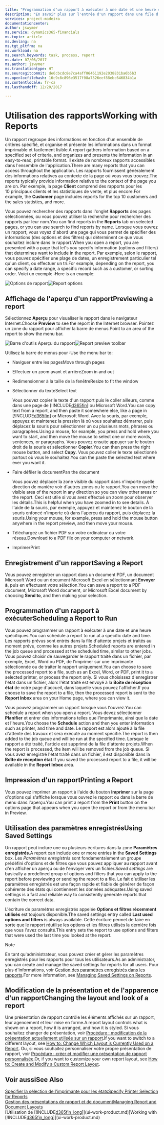 ```yaml
---
title: "Programmation d'un rapport à exécuter à une date et une heure spécifiques | Microsoft Docs"
description: "En savoir plus sur l'entrée d'un rapport dans une file d'attente de projets et la programmation de son traitement à une date et une heure spécifiques."
services: project-madeira
documentationcenter: 
author: jswymer
ms.service: dynamics365-financials
ms.topic: article
ms.devlang: na
ms.tgt_pltfrm: na
ms.workload: na
ms.search.keywords: task, process, report
ms.date: 07/06/2017
ms.author: jswymer
ms.translationtype: HT
ms.sourcegitcommit: de6cbcdc8e7ca4aff06461192e2038831ba6b5b3
ms.openlocfilehash: 16c9c8c896e3517f08a7326eef88ebc646834b1a
ms.contentlocale: fr-ca
ms.lasthandoff: 12/20/2017

---
```

# <a name="working-with-reports"></a><span data-ttu-id="667dc-103">Utilisation des rapports</span><span class="sxs-lookup"><span data-stu-id="667dc-103">Working with Reports</span></span>
<span data-ttu-id="667dc-104">Un rapport regroupe des informations en fonction d'un ensemble de critères spécifié, et organise et présente les informations dans un format imprimable et facilement lisible.</span><span class="sxs-lookup"><span data-stu-id="667dc-104">A report gathers information based on a specified set of criteria, and organizes and presents the information in an easy-to-read, printable format.</span></span> <span data-ttu-id="667dc-105">Il existe de nombreux rapports accessibles dans l'ensemble de l'application.</span><span class="sxs-lookup"><span data-stu-id="667dc-105">There are many reports that you can access throughout the application.</span></span> <span data-ttu-id="667dc-106">Les rapports fournissent généralement des informations relatives au contexte de la page où vous vous trouvez.</span><span class="sxs-lookup"><span data-stu-id="667dc-106">The reports typically provide information relative to the context of the page you are on.</span></span> <span data-ttu-id="667dc-107">Par exemple, la page **Client** comprend des rapports pour les 10 principaux clients et les statistiques de vente, et plus encore.</span><span class="sxs-lookup"><span data-stu-id="667dc-107">For example, the **Customer** page includes reports for the top 10 customers and the sales statistics, and more.</span></span>

<span data-ttu-id="667dc-108">Vous pouvez rechercher des rapports dans l'onglet **Rapports** des pages sélectionnées, ou vous pouvez utiliser la recherche pour rechercher des rapports par leur nom.</span><span class="sxs-lookup"><span data-stu-id="667dc-108">You can find reports in the **Reports** tab on selected pages, or you can use search to find reports by name.</span></span> <span data-ttu-id="667dc-109">Lorsque vous ouvrez un rapport, vous voyez d'abord une page qui vous permet de spécifier des informations (des options et des filtres) qui déterminent ce que vous souhaitez inclure dans le rapport.</span><span class="sxs-lookup"><span data-stu-id="667dc-109">When you open a report, you are presented with a page that let's you specify information (options and filters) that determines want to include in the report.</span></span> <span data-ttu-id="667dc-110">Par exemple, selon le rapport, vous pouvez spécifier une plage de dates, un enregistrement particulier tel qu'un client, ou effectuer un tri.</span><span class="sxs-lookup"><span data-stu-id="667dc-110">For example, depending on the report, you can specify a date range, a specific record such as a customer, or sorting order.</span></span> <span data-ttu-id="667dc-111">Voici un exemple :</span><span class="sxs-lookup"><span data-stu-id="667dc-111">Here is an example:</span></span>

<span data-ttu-id="667dc-112">![Options de rapport](media/report_options.png "Options de rapport")</span><span class="sxs-lookup"><span data-stu-id="667dc-112">![Report options](media/report_options.png "Report options")</span></span>

## <a name="previewing-a-report"></a><span data-ttu-id="667dc-113">Affichage de l'aperçu d'un rapport</span><span class="sxs-lookup"><span data-stu-id="667dc-113">Previewing a report</span></span>
<span data-ttu-id="667dc-114">Sélectionnez **Aperçu** pour visualiser le rapport dans le navigateur Internet.</span><span class="sxs-lookup"><span data-stu-id="667dc-114">Choose **Preview** to see the report in the Internet browser.</span></span> <span data-ttu-id="667dc-115">Pointez un zone du rapport pour afficher la barre de menus.</span><span class="sxs-lookup"><span data-stu-id="667dc-115">Point to an area of the report to show the menu bar.</span></span>  

<span data-ttu-id="667dc-116">![Barre d'outils Aperçu du rapport](media/report_viewer.png "Barre d'outils Aperçu du rapport")</span><span class="sxs-lookup"><span data-stu-id="667dc-116">![Report preview toolbar](media/report_viewer.png "Report preview toolbar")</span></span>

<span data-ttu-id="667dc-117">Utilisez la barre de menus pour :</span><span class="sxs-lookup"><span data-stu-id="667dc-117">Use the menu bar to:</span></span>

-   <span data-ttu-id="667dc-118">Naviguer entre les pages</span><span class="sxs-lookup"><span data-stu-id="667dc-118">Move through pages</span></span>
-   <span data-ttu-id="667dc-119">Effectuer un zoom avant et arrière</span><span class="sxs-lookup"><span data-stu-id="667dc-119">Zoom in and out</span></span>
-   <span data-ttu-id="667dc-120">Redimensionner à la taille de la fenêtre</span><span class="sxs-lookup"><span data-stu-id="667dc-120">Resize to fit the window</span></span>
-   <span data-ttu-id="667dc-121">Sélectionner du texte</span><span class="sxs-lookup"><span data-stu-id="667dc-121">Select text</span></span>

    <span data-ttu-id="667dc-122">Vous pouvez copier le texte d'un rapport puis le coller ailleurs, comme dans une page de [!INCLUDE[d365fin](includes/d365fin_md.md)] ou Microsoft Word.</span><span class="sxs-lookup"><span data-stu-id="667dc-122">You can copy text from a report, and then paste it somewhere else, like a page in [!INCLUDE[d365fin](includes/d365fin_md.md)] or Microsoft Word.</span></span>  <span data-ttu-id="667dc-123">Avec la souris, par exemple, appuyez et maintenez la pression là où vous souhaitez démarrer, puis déplacez la souris pour sélectionner un ou plusieurs mots, phrases ou paragraphes.</span><span class="sxs-lookup"><span data-stu-id="667dc-123">Using a mouse, for example, you press and hold where you want to start, and then move the mouse to select one or more words, sentences, or paragraphs.</span></span> <span data-ttu-id="667dc-124">Vous pouvez ensuite appuyer sur le bouton droit de la souris et sélectionner **Copier**.</span><span class="sxs-lookup"><span data-stu-id="667dc-124">You can then press the right mouse button, and select **Copy**.</span></span> <span data-ttu-id="667dc-125">Vous pouvez coller le texte sélectionné partout où vous le souhaitez.</span><span class="sxs-lookup"><span data-stu-id="667dc-125">You can the paste the selected text where ever you want it.</span></span>
-   <span data-ttu-id="667dc-126">Faire défiler le document</span><span class="sxs-lookup"><span data-stu-id="667dc-126">Pan the document</span></span>

    <span data-ttu-id="667dc-127">Vous pouvez déplacer la zone visible du rapport dans n'importe quelle direction de manière voir d'autres zones ou le rapport.</span><span class="sxs-lookup"><span data-stu-id="667dc-127">You can move the visible area of the report in any direction so you can view other areas or the report.</span></span> <span data-ttu-id="667dc-128">Ceci est utile si vous avez effectué un zoom pour observer les détails.</span><span class="sxs-lookup"><span data-stu-id="667dc-128">This is helpful when you have zoomed in to see details.</span></span>  <span data-ttu-id="667dc-129">À l'aide de la souris, par exemple, appuyez et maintenez le bouton de la souris enfoncé n'importe où dans l'aperçu du rapport, puis déplacez la souris.</span><span class="sxs-lookup"><span data-stu-id="667dc-129">Using your mouse, for example, press and hold the mouse button anywhere in the report preview, and then move your mouse.</span></span>

-   <span data-ttu-id="667dc-130">Téléchargez un fichier PDF sur votre ordinateur ou votre réseau.</span><span class="sxs-lookup"><span data-stu-id="667dc-130">Download to a PDF file on your computer or network.</span></span>
-   <span data-ttu-id="667dc-131">Imprimer</span><span class="sxs-lookup"><span data-stu-id="667dc-131">Print</span></span>


## <a name="saving-a-report"></a><span data-ttu-id="667dc-132">Enregistrement d'un rapport</span><span class="sxs-lookup"><span data-stu-id="667dc-132">Saving a Report</span></span>
<span data-ttu-id="667dc-133">Vous pouvez enregistrer un rapport dans un document PDF, un document Microsoft Word ou un document Microsoft Excel en sélectionnant **Envoyer à**, puis en effectuant votre sélection.</span><span class="sxs-lookup"><span data-stu-id="667dc-133">You can save a report to a PDF document, Microsoft Word document, or Microsoft Excel document by choosing **Send to**, and then making your selection.</span></span>

## <a name="ScheduleReport"></a> <span data-ttu-id="667dc-134">Programmation d'un rapport à exécuter</span><span class="sxs-lookup"><span data-stu-id="667dc-134">Scheduling a Report to Run</span></span>
<span data-ttu-id="667dc-135">Vous pouvez programmer un rapport à exécuter à une date et une heure spécifiques.</span><span class="sxs-lookup"><span data-stu-id="667dc-135">You can schedule a report to run at a specific date and time.</span></span> <span data-ttu-id="667dc-136">Les rapports prévus sont entrés dans la file d'attente projets et traités au moment prévu, comme les autres projets.</span><span class="sxs-lookup"><span data-stu-id="667dc-136">Scheduled reports are entered in the job queue and processed at the scheduled time, similar to other jobs.</span></span> <span data-ttu-id="667dc-137">Vous pouvez choisir de sauvegarder le rapport traité dans un fichier, par exemple, Excel, Word ou PDF, de l'imprimer sur une imprimante sélectionnée ou de traiter le rapport uniquement.</span><span class="sxs-lookup"><span data-stu-id="667dc-137">You can choose to save the processed report to a file, such as an Excel, Word, or PDF, print it to a selected printer, or process the report only.</span></span> <span data-ttu-id="667dc-138">Si vous choisissez d'enregistrer l'état dans un fichier, alors l'état traité est envoyé à la **Boîte de réception état** de votre page d'accueil, dans laquelle vous pouvez l'afficher.</span><span class="sxs-lookup"><span data-stu-id="667dc-138">If you choose to save the report to a file, then the processed report is sent to the **Report Inbox** area on your Home page, where you can view it.</span></span>

<span data-ttu-id="667dc-139">Vous pouvez programmer un rapport lorsque vous l'ouvrez.</span><span class="sxs-lookup"><span data-stu-id="667dc-139">You can schedule a report when you open a report.</span></span> <span data-ttu-id="667dc-140">Vous devez sélectionner **Planifier** et entrer des informations telles que l'imprimante, ainsi que la date et l'heure.</span><span class="sxs-lookup"><span data-stu-id="667dc-140">You choose the **Schedule** action and then you enter information such as printer, and time and date.</span></span> <span data-ttu-id="667dc-141">Le rapport est alors ajouté à la file d'attente des travaux et sera exécuté au moment spécifié.</span><span class="sxs-lookup"><span data-stu-id="667dc-141">The report is then added to the job queue and will be run at the specified time.</span></span> <span data-ttu-id="667dc-142">Lorsque le rapport a été traité, l'article est supprimé de la file d'attente projets.</span><span class="sxs-lookup"><span data-stu-id="667dc-142">When the report is processed, the item will be removed from the job queue.</span></span> <span data-ttu-id="667dc-143">Si vous avez enregistré l'état traité dans un fichier, il est disponible dans la **Boîte de réception état**.</span><span class="sxs-lookup"><span data-stu-id="667dc-143">If you saved the processed report to a file, it will be available in the **Report Inbox** area.</span></span>

## <a name="PrintReport"></a><span data-ttu-id="667dc-144">Impression d'un rapport</span><span class="sxs-lookup"><span data-stu-id="667dc-144">Printing a Report</span></span>
<span data-ttu-id="667dc-145">Vous pouvez imprimer un rapport à l'aide du bouton **Imprimer** sur la page d'options qui s'affiche lorsque vous ouvrez le rapport ou dans la barre de menu dans l'aperçu.</span><span class="sxs-lookup"><span data-stu-id="667dc-145">You can print a report from the **Print** button on the options page that appears when you open the report or from the menu bar in Preview.</span></span>

## <a name="using-saved-settings"></a><span data-ttu-id="667dc-146">Utilisation des paramètres enregistrés</span><span class="sxs-lookup"><span data-stu-id="667dc-146">Using Saved Settings</span></span>
<span data-ttu-id="667dc-147">Un rapport peut inclure une ou plusieurs écritures dans la zone **Paramètres enregistrés**.</span><span class="sxs-lookup"><span data-stu-id="667dc-147">A report can include one or more entries in the **Saved Settings** box.</span></span> <span data-ttu-id="667dc-148">Les *Paramètres enregistrés* sont fondamentalement un groupe prédéfini d'options et de filtres que vous pouvez appliquer au rapport avant d'en afficher un aperçu ou de l'envoyer vers un fichier.</span><span class="sxs-lookup"><span data-stu-id="667dc-148">*Saved settings* are basically a predefined group of options and filters that you can apply to the report before previewing or sending the report to a file.</span></span> <span data-ttu-id="667dc-149">Le fait d'utiliser les paramètres enregistrés est une façon rapide et fiable de générer de façon cohérente des états qui contiennent les données adéquates.</span><span class="sxs-lookup"><span data-stu-id="667dc-149">Using saved settings is a fast and reliable way to consistently generate reports that contain the correct data.</span></span>

<span data-ttu-id="667dc-150">L'écriture de paramètres enregistrés appelée **Options et filtres récemment utilisés** est toujours disponible.</span><span class="sxs-lookup"><span data-stu-id="667dc-150">The saved settings entry called **Last used options and filters** is always available.</span></span> <span data-ttu-id="667dc-151">Cette écriture permet de faire en sorte que le rapport réutilise les options et les filtres utilisés la dernière fois que vous l'avez consulté.</span><span class="sxs-lookup"><span data-stu-id="667dc-151">This entry sets the report to use options and filters that were used the last time you looked at the report.</span></span>

>[!NOTE]
><span data-ttu-id="667dc-152">En tant qu'administrateur, vous pouvez créer et gérer les paramètres enregistrés pour les rapports pour tous les utilisateurs.</span><span class="sxs-lookup"><span data-stu-id="667dc-152">As an administrator, you can create and manage the saved settings for reports for all users.</span></span> <span data-ttu-id="667dc-153">Pour plus d'informations, voir [Gestion des paramètres enregistrés dans les rapports](reports-saving-reusing-settings.md).</span><span class="sxs-lookup"><span data-stu-id="667dc-153">For more information, see [Managing Saved Settings on Reports](reports-saving-reusing-settings.md).</span></span>

## <a name="changing-the-layout-and-look-of-a-report"></a><span data-ttu-id="667dc-154">Modification de la présentation et de l'apparence d'un rapport</span><span class="sxs-lookup"><span data-stu-id="667dc-154">Changing the layout and look of a report</span></span>
<span data-ttu-id="667dc-155">Une présentation de rapport contrôle les éléments affichés sur un rapport, leur agencement et leur mise en forme.</span><span class="sxs-lookup"><span data-stu-id="667dc-155">A report layout controls what is shown on a report, how it is arranged, and how it is styled.</span></span> <span data-ttu-id="667dc-156">Si vous souhaitez changer de présentation, voir [Procédure : modification de la présentation actuellement utilisée sur un rapport](ui-how-change-layout-currently-used-report.md).</span><span class="sxs-lookup"><span data-stu-id="667dc-156">If you want to switch to a different layout, see [How to: Change Which Layout is Currently Used on a Report](ui-how-change-layout-currently-used-report.md).</span></span> <span data-ttu-id="667dc-157">Ou, si vous souhaitez personnaliser votre propre présentation de rapport, voir [Procédure : créer et modifier une présentation de rapport personnalisée](ui-how-create-custom-report-layout.md).</span><span class="sxs-lookup"><span data-stu-id="667dc-157">Or, if you want to customize your own report layout, see [How to: Create and Modify a Custom Report Layout](ui-how-create-custom-report-layout.md).</span></span>

## <a name="see-also"></a><span data-ttu-id="667dc-158">Voir aussi</span><span class="sxs-lookup"><span data-stu-id="667dc-158">See Also</span></span>
[<span data-ttu-id="667dc-159">Spécifier la sélection de l'imprimante pour les états</span><span class="sxs-lookup"><span data-stu-id="667dc-159">Specify Printer Selection for Reports</span></span>](ui-specify-printer-selection-reports.md)  
[<span data-ttu-id="667dc-160">Gestion des présentations de rapport et de document</span><span class="sxs-lookup"><span data-stu-id="667dc-160">Managing Report and Document Layouts</span></span>](ui-manage-report-layouts.md)  
<span data-ttu-id="667dc-161">[Utilisation de [!INCLUDE[d365fin_long](includes/d365fin_long_md.md)]](ui-work-product.md)</span><span class="sxs-lookup"><span data-stu-id="667dc-161">[Working with [!INCLUDE[d365fin_long](includes/d365fin_long_md.md)]](ui-work-product.md)</span></span>

